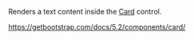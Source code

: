 Renders a text content inside the [Card](~/controls/bootstrap4/Card) control.

<https://getbootstrap.com/docs/5.2/components/card/>
